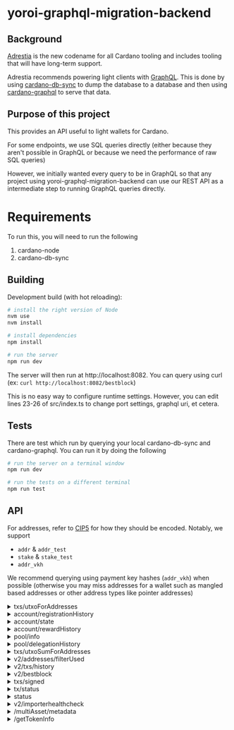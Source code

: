 # yoroi-graphql-migration-backend

## Background

[Adrestia](https://github.com/input-output-hk/adrestia) is the new codename for all Cardano tooling and includes tooling that will have long-term support.

Adrestia recommends powering light clients with [GraphQL](https://graphql.org/). This is done by using [cardano-db-sync](https://github.com/input-output-hk/cardano-db-sync) to dump the database to a database and then using [cardano-graphql](https://github.com/input-output-hk/cardano-graphql) to serve that data.

## Purpose of this project

This provides an API useful to light wallets for Cardano.

For some endpoints, we use SQL queries directly (either because they aren't possible in GraphQL or because we need the performance of raw SQL queries)

However, we initially wanted every query to be in GraphQL so that any project using yoroi-graphql-migration-backend can use our REST API as a intermediate step to running GraphQL queries directly.

# Requirements

To run this, you will need to run the following

1) cardano-node
2) cardano-db-sync

## Building

Development build (with hot reloading):
```bash
# install the right version of Node
nvm use
nvm install

# install dependencies
npm install

# run the server
npm run dev
```

The server will then run at http://localhost:8082. You can query using curl (ex: `curl http://localhost:8082/bestblock`)

This is no easy way to configure runtime settings. However, you can edit lines 23-26 of src/index.ts to change port settings, graphql uri, et cetera.

## Tests

There are test which run by querying your local cardano-db-sync and cardano-graphql. You can run it by doing the following
```bash
# run the server on a terminal window
npm run dev

# run the tests on a different terminal
npm run test
```

## API

For addresses, refer to [CIP5](https://github.com/cardano-foundation/CIPs/tree/master/CIP5) for how they should be encoded. Notably, we support

- `addr` & `addr_test`
- `stake` & `stake_test`
- `addr_vkh`

We recommend querying using payment key hashes (`addr_vkh`) when possible (otherwise you may miss addresses for a wallet such as mangled based addresses or other address types like pointer addresses)

<details>
  <summary>txs/utxoForAddresses</summary>
  Input

  Up to 50 addresses in the request

  ```js
  {
    // byron addresses, bech32 address, bech32 stake addresses or addr_vkh
    addresses: Array<string>
  }
  ```

  Output

  ```js
  Array<{
    utxo_id: string, // concat tx_hash and tx_index
    tx_hash: string,
    tx_index: number,
    block_num: number, // NOTE: not slot_no
    receiver: string,
    amount: string,
    assets: Asset[],
  }>
  ```
</details>
<details>
  <summary>account/registrationHistory</summary>
  Input

  ```js
  {
    // bech32 stake address
    addresses: Array<string>
  }
  ```

  Output

  ```js
  {
    [addresses: string]: Array<{|
      slot: number,
      txIndex: number,
      certIndex: number,
      certType: "StakeRegistration"|"StakeDeregistration",
    |}>
  }
  ```
</details>
<details>
  <summary>account/state</summary>
  Input

  ```js
  {
    // bech32 stake addresses
    addresses: Array<string>
  }
  ```

  Output

  ```js
  {
    [addresses: string]: null | {|
      poolOperator: null, // not implemented yet
      remainingAmount: string, // current remaining awards
      rewards: string, //all the rewards every added (not implemented yet)
      withdrawals: string // all the withdrawals that have ever happened (not implemented yet)
    |}
  }
  ```
</details>
<details>
  <summary>account/rewardHistory</summary>
  Input

  ```js
  {
    // bech32 stake address
    addresses: Array<string>
  }
  ```

  Output

  ```js
  {
    [addresses: string]: Array<{
      epoch: number,
      reward: string,
      poolHash: string,
    }>
  }
  ```
</details>
<details>
  <summary>pool/info</summary>
  Input

  ```js
  {
    poolIds: Array<string> // operator key (pool id)
  }
  ```

  Output

  ```js
  {
    [poolId: string]: null | {|
      info: {
        name?: string,
        description?: string,
        ticker?: string,
        ... // other stuff from SMASH.
      },
      history: Array<{|
        epoch: number,
        slot: number,
        tx_ordinal: number
        cert_ordinal: number
        payload: Certificate // see `v2/txs/history`
      |}>
    |}
  }
 ```
</details>
<details>
  <summary>pool/delegationHistory</summary>
  Input

  ```js
  {
    poolRanges: Dictionary<string, Dictionary<string, {fromEpoch: number, toEpoch?: number}>> // operator key (pool id), fromEpoch and toEpoch are inclusive
  }
  ```

  Output

  ```js
  [
    {|
        epoch: number;    
        poolHash: string;
        slot: number;
        tx_ordinal: number
        cert_ordinal: number;
        payload: Certificate | null;
        info: {
            name?: string;
            description?: string;
            ticket?: string;
            homepage?: string;
        }
    |}
  ]
```
</details>
<details>
  <summary>txs/utxoSumForAddresses</summary>
  Input

  Up to 50 addresses in the request

  ```js
  {
    addresses: Array<string>
  }
  ```

  Output

  ```js
  {
    sum: ?string
  }
  ```
</details>
<details>
  <summary>v2/addresses/filterUsed</summary>
  Input

  Up to 50 addresses in the request

  ```js
  {
    // byron addresses, bech32 address or addr_vkh
    addresses: Array<string>
  }
  ```

  Output

  ```js
  Array<string>
  ```
</details>
<details>
  <summary>v2/txs/history</summary>
  Since short rollbacks are common (by design) in Cardano Shelley, your app needs to be ready for this. The pagination mechanism should help make this easy for you.

  To handle pagination, we use an `after` and `untilBlock` field that refers to positions inside the chain. Usually, pagination works as follows:
  1) Query the `bestblock` endpoint to get the current tip of the chain (and call this `untilBlock`)
  2) Look up the last transaction your application has saved locally (and call this `after`)
  3) Query everything between `untilBlock` and `after`. If `untilBlock` no long exists, requery. If `after` no long exists, mark the transaction as failed and re-query with an earlier transaction
  4) If more results were returned than the maximum responses you can receive for one query, find the most recent transction included in the response and set this as the new `after` and then query again (with the same value for `untilBlock`)

  **Note**: this endpoint will throw an error if either the `untilBlock` or `after` fields no longer exist inside the blockchain (allowing your app to handle rollbacks). Notably, the error codes are
  - 'REFERENCE_BLOCK_MISMATCH'
  - 'REFERENCE_TX_NOT_FOUND'
  - 'REFERENCE_BEST_BLOCK_MISMATCH'

  Input

  Up to 50 addresses in the request

  ```js
  {
    // byron addresses, bech32 address, bech32 stake addresses or addr_vkh
    addresses: Array<string>,
    // omitting "after" means you query starting from the genesis block
    after?: {
      block: string, // block hash
      tx: string, // tx hash
    },
    untilBlock: string, // block hash - inclusive
  }
  ```

  Output

  Up to `50` transactions are returned. Use pagination with the `after` field to get more.

  ```js
  Array<{
    // information that is only present if block is included in the blockchain
    block_num: null | number,
    block_hash: null | string,
    tx_ordinal: null | number,
    time: null | string, // timestamp with timezone
    epoch: null | number,
    slot: null | number,

    // information that is always present
    type: 'byron' | 'shelley',
    hash: string,
    last_update: string, // timestamp with timezone
    tx_state: 'Successful' | 'Failed' | 'Pending',
    inputs: Array<{ // these will be ordered by the input transaction id asc
      address: string,
      amount: string,
      id: string, // concatenation of txHash || index
      index: number,
      txHash: string, 
      assets: Asset[]
    }>,
    collateral_inputs: Array<{
      address: string,
      amount: string,
      id: string, // concatenation of txHash || index
      index: number,
      txHash: string,
      assets: Asset[]
    }>,
    outputs: Array<{ //these will be ordered by transaction index asc.
      address: string,
      amount: string,
      assets: Asset[]
    }>,
    withdrawals: Array<{| address: string, // hex
      amount: string
    |}>,
    certificates: Array<{|
      kind: 'StakeRegistration',
      rewardAddress:string, //hex
    |} | {|
      kind: 'StakeDeregistration',
      rewardAddress:string, // hex
    |} | {|
      kind: 'StakeDelegation',
      rewardAddress:string, // hex
      poolKeyHash: string, // hex
    |} | {|
      kind: 'PoolRegistration',
      poolParams: {|
        operator: string, // hex
        vrfKeyHash: string, // hex
        pledge: string,
        cost: string,
        margin: number,
        rewardAccount: string, // hex
        poolOwners: Array<string>,  // hex
        relays: Array<{| ipv4: string|null,
          ipv6: string|null,
          dnsName: string|null,
          dnsSrvName: string|null,
          port: string|null |}>,
        poolMetadata: null | {|
          url: string,
          metadataHash: string, //hex
        |},
      |},
    |} | {|
      type: 'PoolRetirement',
      poolKeyHash: string, // hex
      epoch: number,
    |} {|
      type: 'MoveInstantaneousRewardsCert',
      rewards: { [addresses: string]: string } // dictionary of stake addresses to their reward amounts in lovelace
      pot: 0 | 1 // 0 = Reserves, 1 = Treasury
    |}>,
    valid_contract: boolean, // False if the contract is invalid. True if the contract is valid or there is no contract.
    script_size: number, // The sum of the script sizes (in bytes) of scripts in the transaction.
  }>
  ```
</details>
<details>
  <summary>v2/bestblock</summary>
  Input

  None (GET request)

  Output

  ```js
  {
    // 0 if no blocks in db
    height: number,
    // null when no blocks in db
    epoch: null | number,
    slot: null | number,
    hash: null | string,
  }
  ```
</details>
<details>
  <summary>txs/signed</summary>
  Input

  ```js
  {
    // base64 encoding of the transaction
    signedTx: string,
  }
  ```

  Output

  ```js
  []
  ```
</details>
<details>
  <summary>tx/status</summary>
  This endpoint is used to return the current on-chain status of up to 100 transactions, given their ids. Currently, we return only the depth, meaning the number of blocks on top of the transactions

  Input

  ```
  {
    "txHashes": string[]
  }
  ```

  Output: the `txHashes` sent in the request are transformed into keys under the `depth` field, and the value corresponding to this key will be the number of blocks on top of the transaction

  ```
  {
    "depth": {
      "<txHash>": number
    }
  }
  ```


</details>
<details>
  <summary>status</summary>

  This endpoint is used to test whether or not the server can still be reached and get any manually flagged errors.

  Input

  None (GET request)

  Output

  ```js
  {
    isServerOk: boolean, // heartbeat endpoint for server. IF you want the node status, use v2/importerhealthcheck instead
    isMaintenance: boolean, // manually set and indicates you should disable ADA integration in your app until it returns false. Use to avoid weird app-side behavior during server upgrades.
    serverTime: number, // in millisecond unix time
  }
  ```
</details>
<details>
  <summary>v2/importerhealthcheck</summary>
  This endpoint is used to check whether or not the underlying node is properly syncing

  Input

  None (GET request)

  Output

  200 status if things look good. Error if node is not syncing


</details>
<details>
  <summary>/multiAsset/metadata</summary>
  Input

  Up to 50 addresses in the request

  ```js
  {
    policyIdAssetMap: PolicyIdAssetArrMapType;
  }
  ```

  Output

  ```js
  {
    success: boolean;
    data: Record<string, Record<string, {
      name: string;
      imageUrl: string;
      policy: string;
    }>>;
    message?: string;
  }
  ```
</details>
<details>
  <summary>/getTokenInfo</summary>
  Input

  Up to 50 addresses in the request

  ```js
  {
    policyIdAssetMap: PolicyIdAssetArrMapType;
  }
  ```

  Output

  ```js
  {
    success: boolean;
    data: Record<string, Record<string, {
      name?: string;
      decimals?: number;
      ticker?: string;
      url?: string;
      policy: string;
      logo?: string;
    }>>;
    message?: string;
  }
  ```
</details>